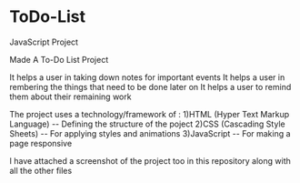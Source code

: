 # ToDo-List
JavaScript Project

Made A To-Do List Project

It helps a user in taking down notes for important events
It helps a user in rembering the things that need to be done later on
It helps a user to remind them about their remaining work

The project uses a technology/framework of :
1)HTML (Hyper Text Markup Language)  -- Defining the structure of the poject
2)CSS (Cascading Style Sheets)       -- For applying styles and animations
3)JavaScript                         -- For making a page responsive

I have attached a screenshot of the project too in this repository along with all the other files
